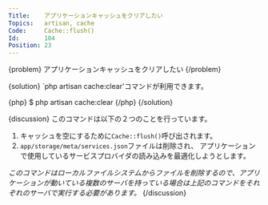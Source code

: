 ```yaml
---
Title:    アプリケーションキャッシュをクリアしたい
Topics:   artisan, cache
Code:     Cache::flush()
Id:       104
Position: 23
---
```


{problem}
アプリケーションキャッシュをクリアしたい
{/problem}

{solution}
`php artisan cache:clear'コマンドが利用できます。

{php}
$ php artisan cache:clear
{/php}
{/solution}

{discussion}
このコマンドは以下の２つのことを行っています。

1. キャッシュを空にするために`Cache::flush()`呼び出されます。
2. `app/storage/meta/services.json`ファイルは削除され、
   アプリケーションで使用しているサービスプロバイダの読み込みを最適化しようとします。

_このコマンドはローカルファイルシステムからファイルを削除するので、アプリケーションが動いている複数のサーバを持っている場合は上記のコマンドをそれぞれのサーバで実行する必要があります。_
{/discussion}
